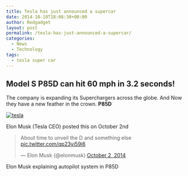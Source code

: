 ```yaml
---
title: Tesla has just announced a supercar
date: 2014-10-10T18:08:30+00:00
author: Redgadget
layout: post
permalink: /tesla-has-just-announced-a-supercar/
categories:
  - News
  - Technology
tags:
  - tesla super car
---
```

## Model S P85D can hit 60 mph in 3.2 seconds!

The company is expanding its Superchargers across the globe. And Now they have a new feather in the crown. **P85D**

[<img class="alignnone size-medium wp-image-257" src="/wp-content/uploads/2015/01/tesla-400x300.jpg?fit=400%2C300" alt="tesla" srcset="/wp-content/uploads/2015/01/tesla.jpg?resize=400%2C300 400w, /wp-content/uploads/2015/01/tesla.jpg?resize=320%2C240 320w, /wp-content/uploads/2015/01/tesla.jpg?w=731 731w" sizes="(max-width: 400px) 100vw, 400px" data-recalc-dims="1" />](/wp-content/uploads/2015/01/tesla.jpg)

Elon Musk (Tesla CEO) posted this on October 2nd

<blockquote class="twitter-tweet" lang="en">
  <p>
    About time to unveil the D and something else <a href="http://t.co/qp23yi59i6">pic.twitter.com/qp23yi59i6</a>
  </p>
  
  <p>
    — Elon Musk (@elonmusk) <a href="https://twitter.com/elonmusk/status/517486950589014016">October 2, 2014</a>
  </p>
</blockquote>





Elon Musk explaining autopilot system in P85D